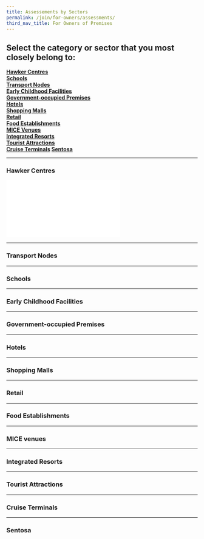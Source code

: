 ```yaml
---
title: Assessements by Sectors
permalink: /join/for-owners/assessments/
third_nav_title: For Owners of Premises
---
```


## Select the category or sector that you most closely belong to:



**[Hawker Centres](#hawker) <br>
[Schools](#schools) <br>
[Transport Nodes](#transport) <br>
[Early Childhood Facilities](#early) <br>
[Government-occupied Premises](#government) <br>
[Hotels](#hotels) <br>
[Shopping Malls](#shopping) <br>
[Retail](#retail) <br>
[Food Establishments](#food) <br>
[MICE Venues](#mice) <br>
[Integrated Resorts](#integrated) <br>
[Tourist Attractions](#tourist) <br>
[Cruise Terminals](#cruise)
[Sentosa](#sentosa)**



---

<a name="hawker"></a>
### Hawker Centres
![List of Hawker Centres awarded SG Clean](/join/for-owners/list-hawker.pdf)











------

<a name="transport"></a>
### Transport Nodes











---

<a name="schools"></a>
### Schools











---

<a name="early"></a>
### Early Childhood Facilities











---

<a name="government"></a>
### Government-occupied Premises











---

<a name="hotels"></a>
### Hotels











---

<a name="shopping"></a>
### Shopping Malls











---

<a name="retail"></a>
### Retail











---

<a name="food"></a>
### Food Establishments











---

<a name="mice"></a>
### MICE venues











---

<a name="integrated"></a>
### Integrated Resorts











---

<a name="tourist"></a>
### Tourist Attractions











---

<a name="cruise"></a>
### Cruise Terminals











---

<a name="sentosa"></a>
### Sentosa











